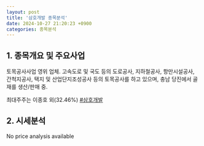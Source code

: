 ```yaml
---
layout: post
title: '삼호개발 종목분석'
date: 2024-10-27 21:20:23 +0900
categories: 종목분석
---
```


## 1. 종목개요 및 주요사업

토목공사사업 영위 업체. 고속도로 및 국도 등의 도로공사, 지하철공사, 항만시설공사, 간척지공사, 택지 및 산업단지조성공사 등의 토목공사를 하고 있으며, 충남 당진에서 골재를 생산/판매 중. 

최대주주는 이종호 외(32.46%)
[#삼호개발](#)

## 2. 시세분석

No price analysis available
